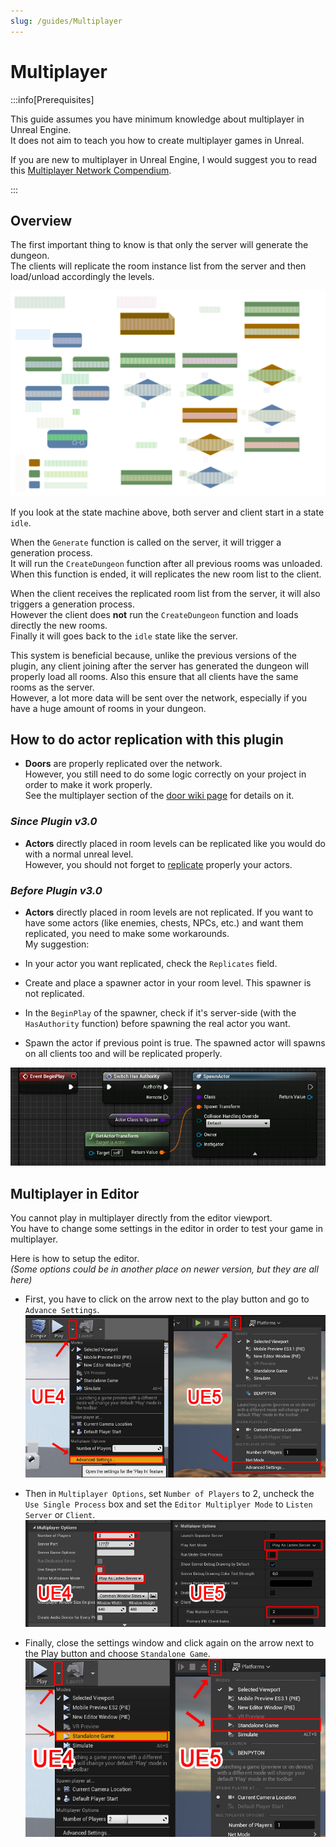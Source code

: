 ```yaml
---
slug: /guides/Multiplayer
---
```


# Multiplayer

:::info[Prerequisites]

This guide assumes you have minimum knowledge about multiplayer in Unreal Engine.\
It does not aim to teach you how to create multiplayer games in Unreal.

If you are new to multiplayer in Unreal Engine, I would suggest you to read this [Multiplayer Network Compendium](https://cedric-neukirchen.net/docs/category/multiplayer-network-compendium).

:::

## Overview

The first important thing to know is that only the server will generate the dungeon.\
The clients will replicate the room instance list from the server and then load/unload accordingly the levels.

![](../Images/Flowchart_Dark_v4.svg)

If you look at the state machine above, both server and client start in a state `idle`.

When the `Generate` function is called on the server, it will trigger a generation process.\
It will run the `CreateDungeon` function after all previous rooms was unloaded.\
When this function is ended, it will replicates the new room list to the client.

When the client receives the replicated room list from the server, it will also triggers a generation process.\
However the client does **not** run the `CreateDungeon` function and loads directly the new rooms.\
Finally it will goes back to the `idle` state like the server.

This system is beneficial because, unlike the previous versions of the plugin, any client joining after the server has generated the dungeon will properly load all rooms.
Also this ensure that all clients have the same rooms as the server.\
However, a lot more data will be sent over the network, especially if you have a huge amount of rooms in your dungeon.

## How to do actor replication with this plugin

- **Doors** are properly replicated over the network.\
However, you still need to do some logic correctly on your project in order to make it work properly.\
See the multiplayer section of the [door wiki page](Door.md) for details on it.

### *Since Plugin v3.0*

- **Actors** directly placed in room levels can be replicated like you would do with a normal unreal level.\
However, you should not forget to [replicate](https://cedric-neukirchen.net/docs/multiplayer-compendium/replication) properly your actors.

### *Before Plugin v3.0*

- **Actors** directly placed in room levels are not replicated. If you want to have some actors (like enemies, chests, NPCs, etc.) and want them replicated, you need to make some workarounds.\
My suggestion:

- In your actor you want replicated, check the `Replicates` field.
- Create and place a spawner actor in your room level. This spawner is not replicated.
- In the `BeginPlay` of the spawner, check if it's server-side (with the `HasAuthority` function) before spawning the real actor you want.
- Spawn the actor if previous point is true. The spawned actor will spawns on all clients too and will be replicated properly.

![](../Images/MultiSpawner.jpg)

## Multiplayer in Editor

You cannot play in multiplayer directly from the editor viewport.\
You have to change some settings in the editor in order to test your game in multiplayer.

Here is how to setup the editor.\
*(Some options could be in another place on newer version, but they are all here)*

- First, you have to click on the arrow next to the play button and go to `Advance Settings`.\
![](../Images/AdvanceSettings.jpg)

- Then in `Multiplayer Options`, set `Number of Players` to 2, uncheck the `Use Single Process` box and set the `Editor Multiplyer Mode` to `Listen Server` or `Client`.\
![](../Images/MultiOptions.jpg)

- Finally, close the settings window and click again on the arrow next to the Play button and choose `Standalone Game`.\
![](../Images/Standalone.jpg)
